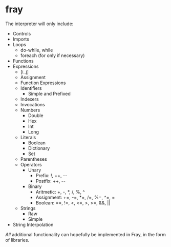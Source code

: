 # fray

The interpreter will only include:
- Controls
- Imports
- Loops
  - do-while, while
  - foreach (for only if necessary)
- Functions
- Expressions
  - [i..j]
  - Assignment
  - Function Expressions
  - Identifiers
    - Simple and Prefixed
  - Indexers
  - Invocations
  - Numbers
    - Double
    - Hex
    - Int
    - Long
  - Literals
    - Boolean
    - Dictionary
    - Set
  - Parentheses
  - Operators
    - Unary
      - Prefix: !, ++, --
      - Postfix: ++, --
    - Binary
      - Aritmetic: +, -, *, /, %, ^
      - Assignment: +=, -=, *=, /=, %=, ^=, =
      - Boolean: ==, !=, <, <=, >, >=, &&, ||
  - Strings
    - Raw
    - Simple
- String Interpolation


*All* additional functionality can hopefully be
implemented in Fray, in the form of libraries.
